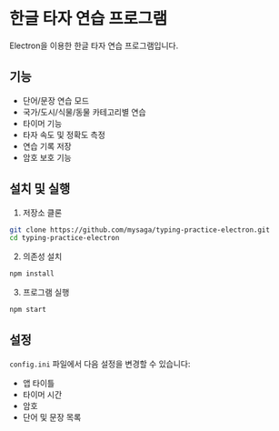 # 한글 타자 연습 프로그램

Electron을 이용한 한글 타자 연습 프로그램입니다.

## 기능

- 단어/문장 연습 모드
- 국가/도시/식물/동물 카테고리별 연습
- 타이머 기능
- 타자 속도 및 정확도 측정
- 연습 기록 저장
- 암호 보호 기능

## 설치 및 실행

1. 저장소 클론
```bash
git clone https://github.com/mysaga/typing-practice-electron.git
cd typing-practice-electron
```

2. 의존성 설치
```bash
npm install
```

3. 프로그램 실행
```bash
npm start
```

## 설정

`config.ini` 파일에서 다음 설정을 변경할 수 있습니다:
- 앱 타이틀
- 타이머 시간
- 암호
- 단어 및 문장 목록 
